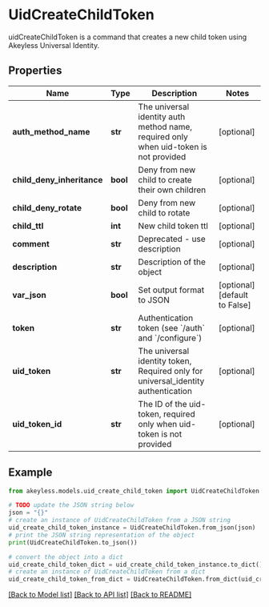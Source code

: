 # UidCreateChildToken

uidCreateChildToken is a command that creates a new child token using Akeyless Universal Identity.

## Properties

Name | Type | Description | Notes
------------ | ------------- | ------------- | -------------
**auth_method_name** | **str** | The universal identity auth method name, required only when uid-token is not provided | [optional] 
**child_deny_inheritance** | **bool** | Deny from new child to create their own children | [optional] 
**child_deny_rotate** | **bool** | Deny from new child to rotate | [optional] 
**child_ttl** | **int** | New child token ttl | [optional] 
**comment** | **str** | Deprecated - use description | [optional] 
**description** | **str** | Description of the object | [optional] 
**var_json** | **bool** | Set output format to JSON | [optional] [default to False]
**token** | **str** | Authentication token (see &#x60;/auth&#x60; and &#x60;/configure&#x60;) | [optional] 
**uid_token** | **str** | The universal identity token, Required only for universal_identity authentication | [optional] 
**uid_token_id** | **str** | The ID of the uid-token, required only when uid-token is not provided | [optional] 

## Example

```python
from akeyless.models.uid_create_child_token import UidCreateChildToken

# TODO update the JSON string below
json = "{}"
# create an instance of UidCreateChildToken from a JSON string
uid_create_child_token_instance = UidCreateChildToken.from_json(json)
# print the JSON string representation of the object
print(UidCreateChildToken.to_json())

# convert the object into a dict
uid_create_child_token_dict = uid_create_child_token_instance.to_dict()
# create an instance of UidCreateChildToken from a dict
uid_create_child_token_from_dict = UidCreateChildToken.from_dict(uid_create_child_token_dict)
```
[[Back to Model list]](../README.md#documentation-for-models) [[Back to API list]](../README.md#documentation-for-api-endpoints) [[Back to README]](../README.md)


